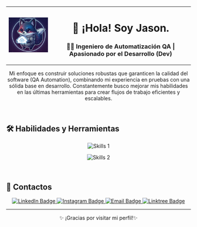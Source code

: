 <table>
  <tr>
    <td align="center">
      <img src="assents\foxcode.png" alt="Ícono de Perfil" width="200"/>
    </td>
    <td align="center">
      <h1 align="center">👋 ¡Hola! Soy Jason.</h1>
      <h3 align="center">
        👨‍💻 Ingeniero de Automatización QA | Apasionado por el Desarrollo (Dev)
      </h3>
    </td>
  </tr>
</table>
<p align="center">
    Mi enfoque es construir soluciones robustas que garanticen la calidad del software (QA Automation), combinando mi experiencia en pruebas con una sólida base en desarrollo. Constantemente busco mejorar mis habilidades en las últimas herramientas para crear flujos de trabajo eficientes y escalables.
</p>
<br/>

## 🛠️ Habilidades y Herramientas

<p align="center">
  <img src="https://skillicons.dev/icons?i=playwright,cypress,selenium,typescript,javascript,html,css" alt="Skills 1" />
</p>
<p align="center">
  <img src="https://skillicons.dev/icons?i=postman,git,github,vscode,linux" alt="Skills 2" />
  </p>

<br/>


## 💬 Contactos


<p align="center">
    <a href="https://www.linkedin.com/in/jasonuyaguari/" target="_blank">
        <img src="https://img.shields.io/badge/LinkedIn-%230077B5.svg?&style=for-the-badge&logo=linkedin&logoColor=white" alt="LinkedIn Badge"/>
    </a>
    <a href="https://www.instagram.com/yeison_155/" target="_blank">
        <img src="https://img.shields.io/badge/Instagram-%23E4405F?style=for-the-badge&logo=instagram&logoColor=white" alt="Instagram Badge"/>
    </a>
    <a href="mailto:jasonofficex@gmail.com" target="_blank">
        <img src="https://img.shields.io/badge/Email-c14438?style=for-the-badge&logo=Gmail&logoColor=white" alt="Email Badge"/>
    </a>
    <a href="https://linktr.ee/JacXty" target="_blank">
        <img src="https://img.shields.io/badge/Portafolio-000000?style=for-the-badge&logo=linktree&logoColor=white" alt="Linktree Badge"/>
    </a>
</p>

---

<p align="center">
  ✨ ¡Gracias por visitar mi perfil!✨
</p>